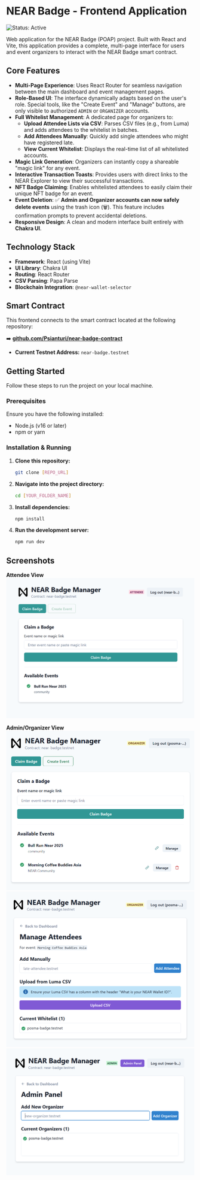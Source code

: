# NEAR Badge - Frontend Application

![Status: Active](https://img.shields.io/badge/status-active-success.svg)

Web application for the NEAR Badge (POAP) project. Built with React and Vite, this application provides a complete, multi-page interface for users and event organizers to interact with the NEAR Badge smart contract.

## Core Features

-   **Multi-Page Experience**: Uses React Router for seamless navigation between the main dashboard and event management pages.
-   **Role-Based UI**: The interface dynamically adapts based on the user's role. Special tools, like the "Create Event" and "Manage" buttons, are only visible to authorized `ADMIN` or `ORGANIZER` accounts.
-   **Full Whitelist Management**: A dedicated page for organizers to:
    -   **Upload Attendee Lists via CSV**: Parses CSV files (e.g., from Luma) and adds attendees to the whitelist in batches.
    -   **Add Attendees Manually**: Quickly add single attendees who might have registered late.
    -   **View Current Whitelist**: Displays the real-time list of all whitelisted accounts.
-   **Magic Link Generation**: Organizers can instantly copy a shareable "magic link" for any event.
-   **Interactive Transaction Toasts**: Provides users with direct links to the NEAR Explorer to view their successful transactions.
-   **NFT Badge Claiming**: Enables whitelisted attendees to easily claim their unique NFT badge for an event.
-   **Event Deletion**: ✅ **Admin and Organizer accounts can now safely delete events** using the trash icon (🗑️). This feature includes confirmation prompts to prevent accidental deletions.
-   **Responsive Design**: A clean and modern interface built entirely with **Chakra UI**.

## Technology Stack

-   **Framework**: React (using Vite)
-   **UI Library**: Chakra UI
-   **Routing**: React Router
-   **CSV Parsing**: Papa Parse
-   **Blockchain Integration**: `@near-wallet-selector`

## Smart Contract

This frontend connects to the smart contract located at the following repository:

➡️ **[github.com/Psianturi/near-badge-contract](https://github.com/Psianturi/near-badge-contract)**

-   **Current Testnet Address:** `near-badge.testnet`

## Getting Started

Follow these steps to run the project on your local machine.

### Prerequisites

Ensure you have the following installed:
-   Node.js (v16 or later)
-   npm or yarn

### Installation & Running

1.  **Clone this repository:**
    ```bash
    git clone [REPO_URL]
    ```

2.  **Navigate into the project directory:**
    ```bash
    cd [YOUR_FOLDER_NAME]
    ```

3.  **Install dependencies:**
    ```bash
    npm install
    ```

4.  **Run the development server:**
    ```bash
    npm run dev
    ```

## Screenshots

**Attendee View**
![alt text](image-2.png)

**Admin/Organizer View**
![alt text](image-4.png)
![alt text](image-3.png)
![alt text](image.png)